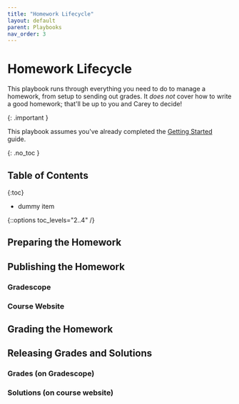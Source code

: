 ```yaml
---
title: "Homework Lifecycle"
layout: default
parent: Playbooks
nav_order: 3
---
```


# Homework Lifecycle

This playbook runs through everything you need to do to manage a homework, from setup to sending out grades. It *does not* cover how to write a good homework; that'll be up to you and Carey to decide!

{: .important }

This playbook assumes you've already completed the [Getting Started]({{site.baseurl}}/getting-started/) guide.

{: .no_toc }

## Table of Contents

{:toc}

- dummy item

{::options toc_levels="2..4" /}

## Preparing the Homework

## Publishing the Homework

### Gradescope

### Course Website

## Grading the Homework

## Releasing Grades and Solutions

### Grades (on Gradescope)

### Solutions (on course website)
